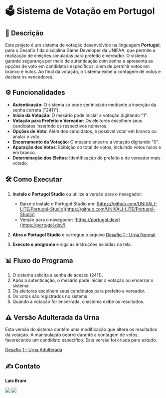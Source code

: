 # 🗳️ Sistema de Votação em Portugol

## 📝 Descrição

Este projeto é um sistema de votação desenvolvido na linguagem **Portugol**, para o Desafio 1 da disciplina Game Developer da UNIFAA, que permite a realização de eleições simuladas para prefeito e vereador. O sistema garante segurança por meio de autenticação com senha e apresenta as opções de voto em candidatos específicos, além de permitir votos em branco e nulos. Ao final da votação, o sistema exibe a contagem de votos e declara os vencedores.


## ⚙️ Funcionalidades

- **Autenticação**: O sistema só pode ser iniciado mediante a inserção da senha correta ("2411").
- **Início da Votação**: O mesário pode iniciar a votação digitando "1".
- **Votação para Prefeito e Vereador**: Os eleitores escolhem seus candidatos inserindo os respectivos números.
- **Opções de Voto**: Além dos candidatos, é possível votar em branco ou anular o voto.
- **Encerramento da Votação**: O mesário encerra a votação digitando "0".
- **Apuração dos Votos**: Exibição do total de votos, incluindo votos nulos e em branco.
- **Determinação dos Eleitos**: Identificação do prefeito e do vereador mais votado.


## 🛠️ Como Executar

1. **Instale o Portugol Studio** ou utilize a versão para o navegador:

   - Baixe e instale o Portugol Studio em: [https://github.com/UNIVALI-LITE/Portugol-Studio](https://github.com/UNIVALI-LITE/Portugol-Studio)
   - Versão para o navegador: [https://portugol.dev/](https://portugol.dev/)

2. **Abra o Portugol Studio** e carregue o arquivo <a href="Desafio 1 - Urna Normal.por">Desafio 1 - Urna Normal</a>.

3. **Execute o programa** e siga as instruções exibidas na tela.


## 📊 Fluxo do Programa

1. O sistema solicita a senha de acesso (2411).
2. Após a autenticação, o mesário pode iniciar a votação ou encerrar o sistema.
3. Os eleitores escolhem seus candidatos para prefeito e vereador.
4. Os votos são registrados no sistema.
5. Quando a votação for encerrada, o sistema exibe os resultados.


<!-- ## 🎞 Apresentação

O vídeo apresenta o sistema de votação e demonstra o seu funcionamento, destacando suas principais funcionalidades e fluxo de uso.

[![Watch the video](https://img.youtube.com/vi/LFtSqPSo4L0/hqdefault.jpg)](https://youtu.be/LFtSqPSo4L0) -->

## ⚠️ Versão Adulterada da Urna

Esta versão do sistema contém uma modificação que altera os resultados da votação. A manipulação ocorre durante a contagem de votos, favorecendo um candidato específico. Esta versão foi criada para estudo.

<a href="Desafio 1 - Urna Adulterada.por">Desafio 1 - Urna Adulterada</a>


## ✍️ Contato

**Laís Brum**

<div> 
  <a href = "mailto: eng.laisbm@gmail.com"><img src="https://img.shields.io/badge/-Gmail-%23333?style=for-the-badge&logo=gmail&logoColor=white" target="_blank"></a>
  <a href="https://www.linkedin.com/in/lais-brum-menezes/" target="_blank"><img src="https://img.shields.io/badge/-LinkedIn-%230077B5?style=for-the-badge&logo=linkedin&logoColor=white" target="_blank"></a> 
</div>
